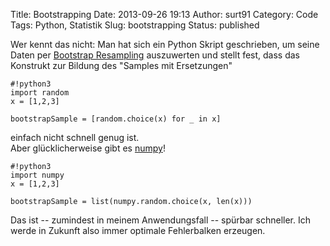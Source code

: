 Title: Bootstrapping
Date: 2013-09-26 19:13
Author: surt91
Category: Code
Tags: Python, Statistik
Slug: bootstrapping
Status: published

Wer kennt das nicht: Man hat sich ein Python Skript geschrieben, um
seine Daten per [Bootstrap Resampling](http://en.wikipedia.org/wiki/Bootstrapping_(statistics))
auszuwerten und stellt fest, dass das Konstrukt zur Bildung des "Samples
mit Ersetzungen"

    #!python3
    import random
    x = [1,2,3]

    bootstrapSample = [random.choice(x) for _ in x]

einfach nicht schnell genug ist.  
Aber glücklicherweise gibt es [numpy](http://www.numpy.org/)!

    #!python3
    import numpy
    x = [1,2,3]

    bootstrapSample = list(numpy.random.choice(x, len(x)))

Das ist -- zumindest in meinem Anwendungsfall -- spürbar schneller. Ich
werde in Zukunft also immer optimale Fehlerbalken erzeugen.
